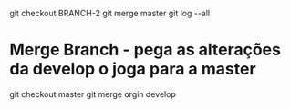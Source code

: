 git checkout BRANCH-2
git merge master
git log --all

# Merge Branch - pega as alterações da develop o joga para a master
git checkout master
git merge orgin develop
